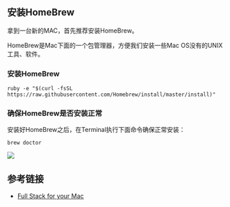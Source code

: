 




## 安装HomeBrew

拿到一台新的MAC，首先推荐安装HomeBrew。

HomeBrew是Mac下面的一个包管理器，方便我们安装一些Mac OS没有的UNIX工具、软件。

### 安装HomeBrew

```
ruby -e "$(curl -fsSL https://raw.githubusercontent.com/Homebrew/install/master/install)"
```



### 确保HomeBrew是否安装正常


安装好HomeBrew之后，在Terminal执行下面命令确保正常安装：

```
brew doctor
```

![](http://img.smyhvae.com/20180501_1550.png)


## 参考链接

- [Full Stack for your Mac](https://mac.aotu.io/docs/dev-common/homebrew.html)

